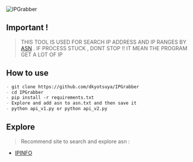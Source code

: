 ![IPGrabber](https://socialify.git.ci/dkyotsuya/IPGrabber/image?description=1&font=KoHo&forks=1&issues=1&language=1&name=1&owner=1&pattern=Circuit%20Board&pulls=1&stargazers=1&theme=Dark)

## Important !

> THIS TOOL IS USED FOR SEARCH IP ADDRESS AND IP RANGES BY [ASN](https://www.iplocation.net/asn) .
> IF PROCESS STUCK , DONT STOP !! IT MEAN THE PROGRAM GET A LOT OF IP

## How to use

```markdown
- git clone https://github.com/dkyotsuya/IPGrabber
- cd IPGrabber
- pip install -r requirements.txt
- Explore and add asn to asn.txt and then save it
- python api_v1.py or python api_v2.py
```

## Explore

> Recommend site to search and explore asn :

* [IPINFO](https://ipinfo.io/countries)
